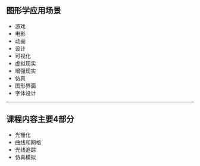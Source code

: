 ## 图形学应用场景
- 游戏
- 电影
- 动画
- 设计
- 可视化
- 虚拟现实
- 增强现实
- 仿真
- 图形界面
- 字体设计
* * *
## 课程内容主要4部分

- 光栅化
- 曲线和网格
- 光线追踪
- 仿真模拟